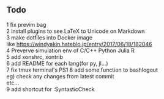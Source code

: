 ## Todo
1 fix previm bag  
2 install plugins to see LaTeX to Unicode on Markdown  
3 make dotfiles into Docker image  
like https://windyakin.hateblo.jp/entry/2017/06/18/182046  
4 Preverve simulation env of C/C++ Python Julia R  
5 add xonshrc, xontrib  
6 add README for each lang(for py, jl...)  
7 fix tmux terminal's PS1 
8 add some function to bashlogout  
eg) 
check any changes from latest commit  
etc...  
9 add shortcut for :SyntasticCheck
